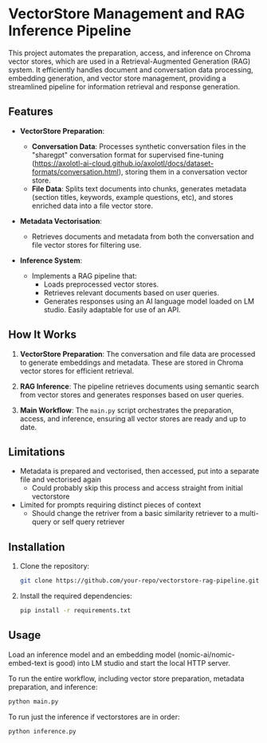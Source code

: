 # VectorStore Management and RAG Inference Pipeline

This project automates the preparation, access, and inference on Chroma vector stores, which are used in a Retrieval-Augmented Generation (RAG) system. It efficiently handles document and conversation data processing, embedding generation, and vector store management, providing a streamlined pipeline for information retrieval and response generation.

## Features

- **VectorStore Preparation**:
  - **Conversation Data**: Processes synthetic conversation files in the "sharegpt" conversation format for supervised fine-tuning (https://axolotl-ai-cloud.github.io/axolotl/docs/dataset-formats/conversation.html), storing them in a conversation vector store.
  - **File Data**: Splits text documents into chunks, generates metadata (section titles, keywords, example questions, etc), and stores enriched data into a file vector store.

- **Metadata Vectorisation**:
  - Retrieves documents and metadata from both the conversation and file vector stores for filtering use.

- **Inference System**:
  - Implements a RAG pipeline that:
    - Loads preprocessed vector stores.
    - Retrieves relevant documents based on user queries.
    - Generates responses using an AI language model loaded on LM studio. Easily adaptable for use of an API.
  
## How It Works

1. **VectorStore Preparation**: The conversation and file data are processed to generate embeddings and metadata. These are stored in Chroma vector stores for efficient retrieval.
   
2. **RAG Inference**: The pipeline retrieves documents using semantic search from vector stores and generates responses based on user queries.

3. **Main Workflow**: The `main.py` script orchestrates the preparation, access, and inference, ensuring all vector stores are ready and up to date.

## Limitations

- Metadata is prepared and vectorised, then accessed, put into a separate file and vectorised again
    - Could probably skip this process and access straight from initial vectorstore
- Limited for prompts requiring distinct pieces of context
    - Should change the retriver from a basic similarity retriever to a multi-query or self query retriever


## Installation

1. Clone the repository:

    ```bash
    git clone https://github.com/your-repo/vectorstore-rag-pipeline.git
    ```

2. Install the required dependencies:

    ```bash
    pip install -r requirements.txt
    ```

## Usage
Load an inference model and an embedding model (nomic-ai/nomic-embed-text is good) into LM studio and start the local HTTP server.

To run the entire workflow, including vector store preparation, metadata preparation, and inference:

```bash
python main.py
```

To run just the inference if vectorstores are in order:

```bash
python inference.py
```
